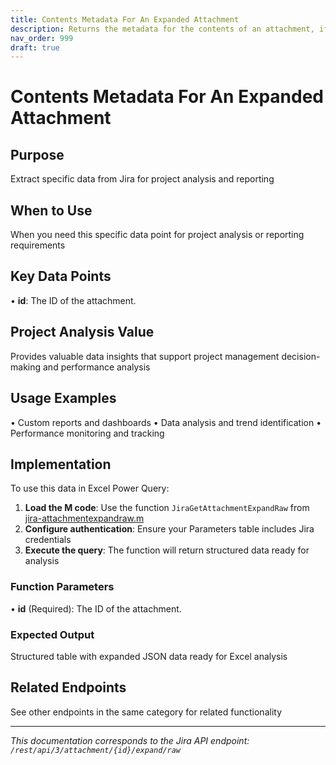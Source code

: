 ```yaml
---
title: Contents Metadata For An Expanded Attachment
description: Returns the metadata for the contents of an attachment, if it is an archive. For example, if the attachment is a ZIP archive, then information about t...
nav_order: 999
draft: true
---
```


# Contents Metadata For An Expanded Attachment

## Purpose
Extract specific data from Jira for project analysis and reporting

## When to Use
When you need this specific data point for project analysis or reporting requirements

## Key Data Points
• **id**: The ID of the attachment.

## Project Analysis Value
Provides valuable data insights that support project management decision-making and performance analysis

## Usage Examples
• Custom reports and dashboards
• Data analysis and trend identification
• Performance monitoring and tracking

## Implementation
To use this data in Excel Power Query:

1. **Load the M code**: Use the function `JiraGetAttachmentExpandRaw` from [jira-attachmentexpandraw.m](../assets/jira-attachmentexpandraw.m)
2. **Configure authentication**: Ensure your Parameters table includes Jira credentials
3. **Execute the query**: The function will return structured data ready for analysis

### Function Parameters
• **id** (Required): The ID of the attachment.

### Expected Output
Structured table with expanded JSON data ready for Excel analysis

## Related Endpoints
See other endpoints in the same category for related functionality

---
*This documentation corresponds to the Jira API endpoint: `/rest/api/3/attachment/{id}/expand/raw`*
